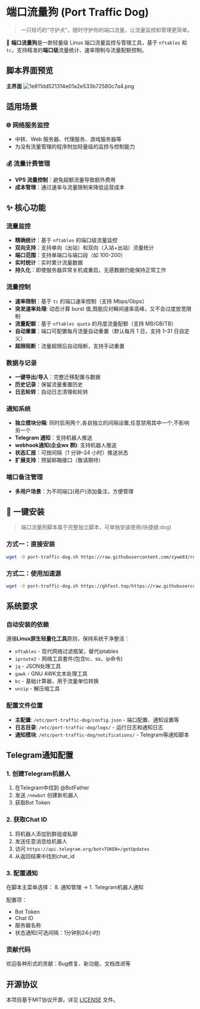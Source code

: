 # 端口流量狗 (Port Traffic Dog)

> 一只轻巧的“守护犬”，随时守护你的端口流量，让流量监控和管理更简单。

🔔 **端口流量狗**是一款轻量级 Linux 端口流量监控与管理工具，基于 `nftables` 和 `tc`，支持精准的**端口级**流量统计、速率限制与流量配额控制。

## 脚本界面预览

**主界面**
![1e811dd521314e01a2e533b72580c7a4.png](https://i.mji.rip/2025/08/28/1e811dd521314e01a2e533b72580c7a4.png)

## 适用场景

### 🌐 网络服务监控
- 中转、Web 服务器、代理服务、游戏服务器等
- 为没有流量管理的程序附加轻量级的监控与控制能力

### 💰 流量计费管理
- **VPS 流量控制**：避免超额流量导致额外费用  
- **成本管理**：通过速率与流量限制来降低运营成本

## ✨ 核心功能

### 流量监控
- **精确统计**：基于 `nftables` 的端口级流量监控  
- **双向支持**：支持单向（出站）和双向（入站+出站）流量统计
- **端口范围**：支持单端口与端口段（如 100-200）  
- **实时统计**：实时累计流量数据  
- **持久化**：即使服务器异常关机或重启，无感数据仍能保持正常工作

### 流量控制
- **速率限制**：基于 `tc` 的端口速率控制（支持 Mbps/Gbps）
- **突发速率处理**: 动态计算 burst 值,既能应对瞬间速率高峰，又不会过度放宽限制
- **流量配额**：基于 `nftables quota` 的月度流量配额（支持 MB/GB/TB）  
- **自动重置**：端口可配置每月流量自动重置（默认每月 1 日，支持 1–31 日自定义）  
- **超限阻断**：流量超限后自动阻断，支持手动重置  

### 数据与记录
- **一键导出/导入**：完整迁移配置与数据
- **历史记录**：保留流量重置历史  
- **日志轮转**：自动日志清理和轮转

### 通知系统
- **独立模块分隔**: 同时启用两个,各自独立的间隔设置,任意禁用其中一个,不影响另一个
- **Telegram 通知**：支持机器人推送
- **webhook通知(企业wx 群)**: 支持机器人推送
- **状态汇报**：可按间隔（1 分钟–24 小时）推送状态  
- **扩展支持**：预留邮箱接口（敬请期待）  

### 端口备注管理
- **多用户场景**：为不同端口(用户)添加备注，方便管理  

## 🚀 一键安装

> 端口流量狗脚本属于完整独立脚本，可单独安装使用(快捷键:dog)

### 方式一：直接安装
```bash
wget -O port-traffic-dog.sh https://raw.githubusercontent.com/zywe03/realm-xwPF/main/port-traffic-dog.sh && chmod +x port-traffic-dog.sh && ./port-traffic-dog.sh
```

### 方式二：使用加速源
```bash
wget -O port-traffic-dog.sh https://ghfast.top/https://raw.githubusercontent.com/zywe03/realm-xwPF/main/port-traffic-dog.sh && chmod +x port-traffic-dog.sh && ./port-traffic-dog.sh
```

## 系统要求

### 自动安装的依赖
遵循**Linux原生轻量化工具**原则，保持系统干净整洁：

- `nftables` - 现代网络过滤框架，替代iptables
- `iproute2` - 网络工具套件(包含tc、ss、ip命令)
- `jq` - JSON处理工具
- `gawk` - GNU AWK文本处理工具
- `bc` - 基础计算器，用于流量单位转换
- `unzip` - 解压缩工具

### 配置文件位置
- **主配置**: `/etc/port-traffic-dog/config.json` - 端口配置、通知设置等
- **日志目录**: `/etc/port-traffic-dog/logs/` - 运行日志和通知日志
- **通知模块**: `/etc/port-traffic-dog/notifications/` - Telegram等通知脚本

## Telegram通知配置

### 1. 创建Telegram机器人
1. 在Telegram中找到 @BotFather
2. 发送 `/newbot` 创建新机器人
3. 获取Bot Token

### 2. 获取Chat ID
1. 将机器人添加到群组或私聊
2. 发送任意消息给机器人
3. 访问 `https://api.telegram.org/bot<TOKEN>/getUpdates`
4. 从返回结果中找到chat_id

### 3. 配置通知
在脚本主菜单选择：
8. 通知管理 → 1. Telegram机器人通知

配置项：
- Bot Token
- Chat ID
- 服务器名称
- 状态通知(可选间隔：1分钟到24小时)


### 贡献代码
欢迎各种形式的贡献：Bug修复、新功能、文档改进等

## 开源协议

本项目基于MIT协议开源，详见 [LICENSE](https://github.com/zywe03/realm-xwPF/blob/main/LICENSE) 文件。

